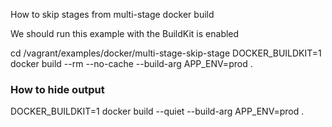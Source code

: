 How to skip stages from multi-stage docker build

We should run this example with the BuildKit is enabled

cd /vagrant/examples/docker/multi-stage-skip-stage
DOCKER_BUILDKIT=1 docker build --rm --no-cache --build-arg APP_ENV=prod .

### How to hide output
DOCKER_BUILDKIT=1 docker build --quiet --build-arg APP_ENV=prod .